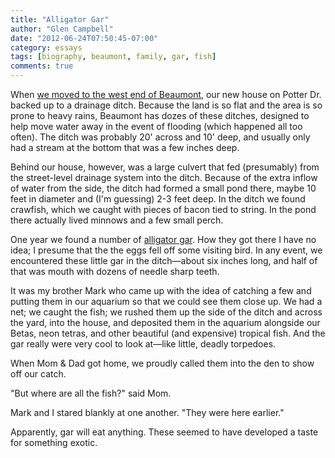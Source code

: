 ```yaml
---
title: "Alligator Gar"
author: "Glen Campbell"
date: "2012-06-24T07:50:45-07:00"
category: essays
tags: [biography, beaumont, family, gar, fish]
comments: true
---
```


When [we moved to the west end of
Beaumont](/essays/go-west-young-man.html), our new house on Potter
Dr. backed up to a drainage ditch. Because the land is so flat and
the area is so prone to heavy rains, Beaumont has dozes of these
ditches, designed to help move water away in the event of flooding
(which happened all too often). The ditch was probably 20' across
and 10' deep, and usually only had a stream at the bottom that was
a few inches deep.

Behind our house, however, was a large culvert that fed (presumably)
from the street-level drainage system into the ditch. Because of
the extra inflow of water from the side, the ditch had formed a
small pond there, maybe 10 feet in diameter and (I'm guessing) 2-3
feet deep. In the ditch we found crawfish, which we caught with
pieces of bacon tied to string. In the pond there actually lived
minnows and a few small perch.

One year we found a number of [alligator
gar](http://en.wikipedia.org/wiki/Alligator_gar). How they got there
I have no idea; I presume that the the eggs fell off some visiting
bird. In any event, we encountered these little gar in the ditch&mdash;about
six inches long, and half of that was mouth with dozens of needle
sharp teeth.

It was my brother Mark who came up with the idea of catching a few
and putting them in our aquarium so that we could see them close
up. We had a net; we caught the fish; we rushed them up the side
of the ditch and across the yard, into the house, and deposited
them in the aquarium alongside our Betas, neon tetras, and other
beautiful (and expensive) tropical fish. And the gar really were
very cool to look at&mdash;like little, deadly torpedoes.

When Mom & Dad got home, we proudly called them into the den to
show off our catch.

"But where are all the fish?" said Mom.

Mark and I stared blankly at one another. "They were here earlier."

Apparently, gar will eat anything. These seemed to have developed
a taste for something exotic.
